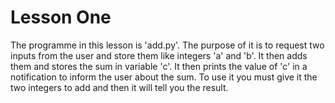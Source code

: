 # Lesson One

The programme in this lesson is 'add.py'. The purpose of it is to request two inputs from the user and store them like integers 'a' and 'b'. It then adds them and stores the sum in variable 'c'. It then prints the value of 'c' in a notification to inform the user about the sum. To use it you must give it the two integers to add and then it will tell you the result.

